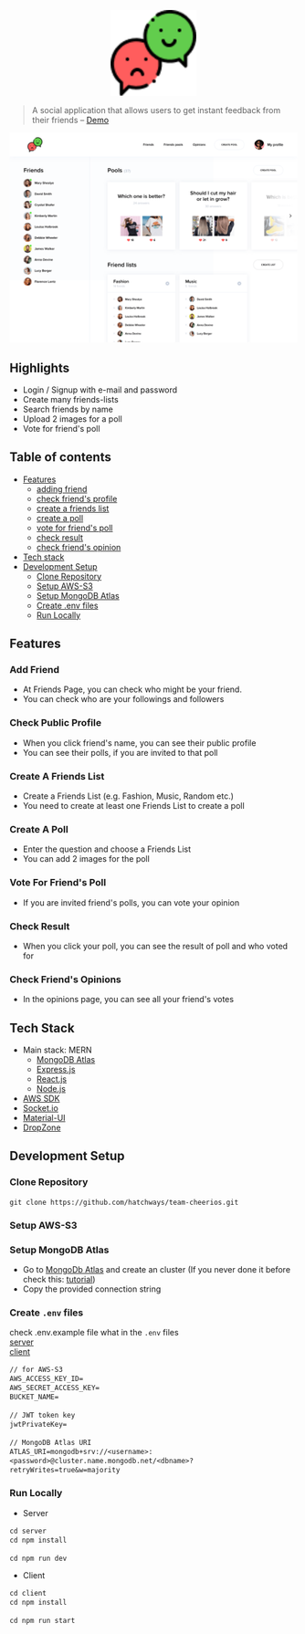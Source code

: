<p align="center">
  <img width="150" height="150" src="./docs/assets/logo.png">
</p>

> A social application that allows users to get instant feedback from their friends – [Demo](https://boiling-anchorage-18329.herokuapp.com/)

![app top](./docs/assets/dashboard-mock.png)

## Highlights

- Login / Signup with e-mail and password
- Create many friends-lists
- Search friends by name
- Upload 2 images for a poll
- Vote for friend's poll

## Table of contents

- [Features](#features)
  - [adding friend](#add-friend)
  - [check friend's profile](#check-public-profile)
  - [create a friends list](#create-a-friends-list)
  - [create a poll](#create-a-poll)
  - [vote for friend's poll](#vote-for-friends-poll)
  - [check result](#check-result)
  - [check friend's opinion](#check-friends-opinions)
- [Tech stack](#tech-stack)
- [Development Setup](#development-setup)
  - [Clone Repository](#clone-repository)
  - [Setup AWS-S3](#setup-aws-s3)
  - [Setup MongoDB Atlas](#setup-mongodb-atlas)
  - [Create .env files](#create-env-files)
  - [Run Locally](#run-locally)

## Features

### Add Friend

- At Friends Page, you can check who might be your friend.
- You can check who are your followings and followers
<!-- ![add friend](./docs/assets/add-friend) -->

### Check Public Profile

- When you click friend's name, you can see their public profile
- You can see their polls, if you are invited to that poll
<!-- ![public profile](./docs/assets/public-profile) -->

### Create A Friends List

- Create a Friends List (e.g. Fashion, Music, Random etc.)
- You need to create at least one Friends List to create a poll
<!-- ![friend list](./docs/assets/friend-list) -->

### Create A Poll

- Enter the question and choose a Friends List
- You can add 2 images for the poll
<!-- ![create poll](./docs/assets/create-poll) -->

### Vote For Friend's Poll

- If you are invited friend's polls, you can vote your opinion
<!-- ![voting](./docs/assets/voting) -->

### Check Result

- When you click your poll, you can see the result of poll and who voted for
<!-- ![my poll](./docs/assets/my-poll) -->

### Check Friend's Opinions

- In the opinions page, you can see all your friend's votes
<!-- ![opinions](./docs/assets/opinions) -->

## Tech Stack

- Main stack: MERN
  - [MongoDB Atlas](https://www.mongodb.com/cloud/atlas)
  - [Express.js](https://github.com/expressjs/express)
  - [React.js](https://github.com/facebook/react/)
  - [Node.js](https://nodejs.org/en/)
- [AWS SDK](https://github.com/aws/aws-sdk-js)
- [Socket.io](https://github.com/socketio/socket.io)
- [Material-UI](https://github.com/mui-org/material-ui)
- [DropZone](https://gitlab.com/meno/dropzone)

## Development Setup

### Clone Repository

```
git clone https://github.com/hatchways/team-cheerios.git
```

### Setup AWS-S3

### Setup MongoDB Atlas

- Go to [MongoDb Atlas](https://account.mongodb.com/account/login) and create an cluster
  (If you never done it before check this: [tutorial](https://docs.atlas.mongodb.com/getting-started))
- Copy the provided connection string

### Create `.env` files

check .env.example file what in the `.env` files  
[server](./server/.env.example)  
[client](./client/.env.example)

```
// for AWS-S3
AWS_ACCESS_KEY_ID=
AWS_SECRET_ACCESS_KEY=
BUCKET_NAME=

// JWT token key
jwtPrivateKey=

// MongoDB Atlas URI
ATLAS_URI=mongodb+srv://<username>:<password>@cluster.name.mongodb.net/<dbname>?retryWrites=true&w=majority
```

### Run Locally

- Server

```
cd server
cd npm install

cd npm run dev
```

- Client

```
cd client
cd npm install

cd npm run start
```
